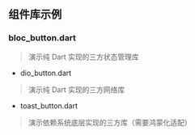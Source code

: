## 组件库示例

### bloc_button.dart
> 演示纯 Dart 实现的三方状态管理库

+ dio_button.dart
> 演示纯 Dart 实现的三方网络库

+ toast_button.dart
> 演示依赖系统底层实现的三方库（需要鸿蒙化适配）


